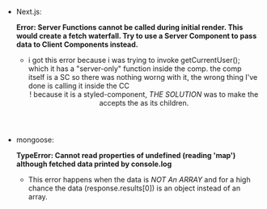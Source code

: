 - Next.js:

  **Error: Server Functions cannot be called during initial render. This would create a fetch waterfall. Try to use a Server Component to pass data to Client Components instead.**

  - i got this error because i was trying to invoke getCurrentUser(); which it has a "server-only" function inside the <QuickAccess/> comp. the comp itself is a SC so there was nothing worng with it, the wrong thing I've done is calling it
    inside the CC <Header/>! because it is a styled-component,
    _THE SOLUTION_ was to make the <Header/> accepts the <QuickAccess/> as its children.

- mongoose:

  **TypeError: Cannot read properties of undefined (reading 'map') although fetched data printed by console.log**

  - This error happens when the data is _NOT An ARRAY_ and for a high chance the data (response.results[0]) is an object instead of an array.
